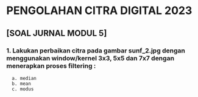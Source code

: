 # PENGOLAHAN CITRA DIGITAL 2023
## [SOAL JURNAL MODUL 5]
### 1. Lakukan perbaikan citra pada gambar sunf_2.jpg dengan menggunakan window/kernel 3x3, 5x5 dan 7x7 dengan menerapkan proses filtering :
      a. median
      b. mean
      c. modus
